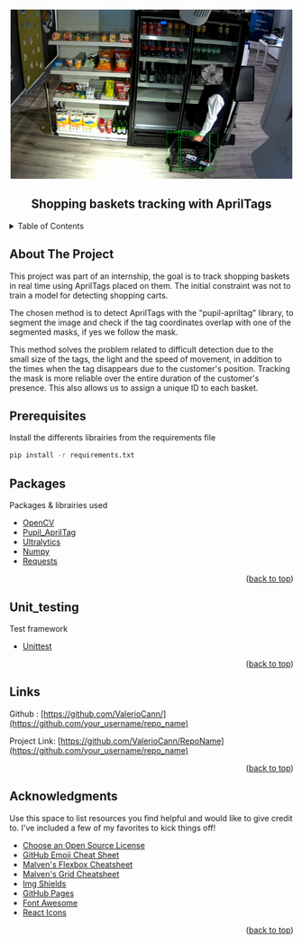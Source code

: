 <!-- Improved compatibility of back to top link: See: https://github.com/othneildrew/Best-README-Template/pull/73 -->
<a id="readme-top"></a>
<!--
*** Thanks for checking out the Best-README-Template. If you have a suggestion
*** that would make this better, please fork the repo and create a pull request
*** or simply open an issue with the tag "enhancement".
*** Don't forget to give the project a star!
*** Thanks again! Now go create something AMAZING! :D
-->



<!-- PROJECT SHIELDS -->
<!--
*** I'm using markdown "reference style" links for readability.
*** Reference links are enclosed in brackets [ ] instead of parentheses ( ).
*** See the bottom of this document for the declaration of the reference variables
*** for contributors-url, forks-url, etc. This is an optional, concise syntax you may use.
*** https://www.markdownguide.org/basic-syntax/#reference-style-links
-->




<!-- PROJECT LOGO -->
<br />
<div align="center">
  <a href="https://github.com/othneildrew/Best-README-Template">
    <img src="/Image_Readme.png" alt="Logo" width="500" height="300">
  </a>

  <h2 align="center">Shopping baskets tracking with AprilTags</h2>




</div>



<!-- TABLE OF CONTENTS -->
<details>
  <summary>Table of Contents</summary>
  <ol>
    <li>
      <a href="#about-the-project">About The Project</a></li>
    <li><a href="#prerequisites">Prerequisites</a></li>
    <li><a href="#packages">Packages</a></li>
    <li><a href="#unit_testing">Unit_testing</a></li>
    <li><a href="#links">Links</a></li>
  </ol>
</details>



<!-- ABOUT THE PROJECT -->
## About The Project

This project was part of an internship, the goal is to track shopping baskets in real time using AprilTags placed on them.
The initial constraint was not to train a model for detecting shopping carts.

The chosen method is to detect AprilTags with the "pupil-apriltag" library, to segment the image and check if the tag coordinates overlap with one of the segmented masks, if yes we follow the mask.

This method solves the problem related to difficult detection due to the small size of the tags, the light and the speed of movement, in addition to the times when the tag disappears due to the customer's position. 
Tracking the mask is more reliable over the entire duration of the customer's presence. This also allows us to assign a unique ID to each basket.



<!-- Prerequisites -->
## Prerequisites

Install the differents librairies from the requirements file

  ```sh
  pip install -r requirements.txt
  ```


<!-- Packages -->
## Packages

Packages & librairies used
* [OpenCV](https://opencv.org/)
* [Pupil_AprilTag](https://pypi.org/project/pupil-apriltags/)
* [Ultralytics](hhttps://www.ultralytics.com/)
* [Numpy](https://numpy.org/)
* [Requests](https://pypi.org/project/requests/)

<p align="right">(<a href="#readme-top">back to top</a>)</p>

<!-- unit_testing -->
## Unit_testing

Test framework
* [Unittest](https://docs.python.org/3/library/unittest.html)


<p align="right">(<a href="#readme-top">back to top</a>)</p>





<!-- LINKS -->
## Links

Github : [https://github.com/ValerioCann/](https://github.com/your_username/repo_name)

Project Link: [https://github.com/ValerioCann/RepoName](https://github.com/your_username/repo_name)

<p align="right">(<a href="#readme-top">back to top</a>)</p>



<!-- ACKNOWLEDGMENTS -->
## Acknowledgments

Use this space to list resources you find helpful and would like to give credit to. I've included a few of my favorites to kick things off!

* [Choose an Open Source License](https://choosealicense.com)
* [GitHub Emoji Cheat Sheet](https://www.webpagefx.com/tools/emoji-cheat-sheet)
* [Malven's Flexbox Cheatsheet](https://flexbox.malven.co/)
* [Malven's Grid Cheatsheet](https://grid.malven.co/)
* [Img Shields](https://shields.io)
* [GitHub Pages](https://pages.github.com)
* [Font Awesome](https://fontawesome.com)
* [React Icons](https://react-icons.github.io/react-icons/search)

<p align="right">(<a href="#readme-top">back to top</a>)</p>
